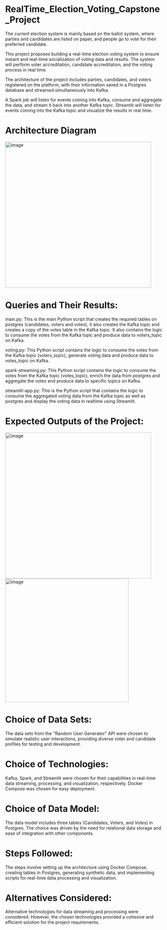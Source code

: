 # RealTime_Election_Voting_Capstone_Project
The current election system is mainly based on the ballot system, where parties and candidates are listed on paper, and people go to vote for their preferred candidate.

This project proposes building a real-time election voting system to ensure instant and real-time socialization of voting data and results. The system will perform voter accreditation, candidate accreditation, and the voting process in real time.

The architecture of the project includes parties, candidates, and voters registered on the platform, with their information saved in a Postgres database and streamed simultaneously into Kafka.

A Spark job will listen for events coming into Kafka, consume and aggregate the data, and stream it back into another Kafka topic. Streamlit will listen for events coming into the Kafka topic and visualize the results in real time.

# Architecture Diagram
 
<img width="468" alt="image" src="https://github.com/surbhiwahie/RealTime_Election_Voting_Capstone_Project/assets/24772688/ed2957f7-f1cd-4d88-90c4-db00e61d14a5">

# Queries and Their Results:

main.py:  This is the main Python script that creates the required tables on postgres (candidates, voters and votes), it also creates the Kafka topic and creates a copy of the votes table in the Kafka topic. It also contains the logic to consume the votes from the Kafka topic and produce data to voters_topic on Kafka.

voting.py: This Python script contains the logic to consume the votes from the Kafka topic (voters_topic), generate voting data and produce data to votes_topic on Kafka.

spark-streaming.py: This Python script contains the logic to consume the votes from the Kafka topic (votes_topic), enrich the data from postgres and aggregate the votes and produce data to specific topics on Kafka.

streamlit-app.py: This is the Python script that contains the logic to consume the aggregated voting data from the Kafka topic as well as postgres and display the voting data in realtime using Streamlit.

# Expected Outputs of the Project:

<img width="468" alt="image" src="https://github.com/surbhiwahie/RealTime_Election_Voting_Capstone_Project/assets/24772688/28303c3d-ff88-4b49-bde8-1d6194f5fbb8">

<img width="396" alt="image" src="https://github.com/surbhiwahie/RealTime_Election_Voting_Capstone_Project/assets/24772688/5373d73f-85e2-4a78-bebf-13623d50420c">


# Choice of Data Sets:
The data sets from the "Random User Generator" API were chosen to simulate realistic user interactions, providing diverse voter and candidate profiles for testing and development.

# Choice of Technologies:
Kafka, Spark, and Streamlit were chosen for their capabilities in real-time data streaming, processing, and visualization, respectively. Docker Compose was chosen for easy deployment.

# Choice of Data Model:
The data model includes three tables (Candidates, Voters, and Votes) in Postgres. The choice was driven by the need for relational data storage and ease of integration with other components.

# Steps Followed:
The steps involve setting up the architecture using Docker Compose, creating tables in Postgres, generating synthetic data, and implementing scripts for real-time data processing and visualization.

# Alternatives Considered:
Alternative technologies for data streaming and processing were considered. However, the chosen technologies provided a cohesive and efficient solution for the project requirements.

